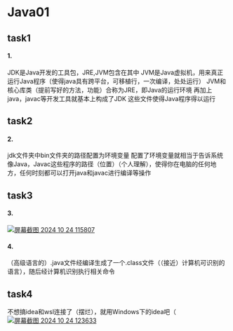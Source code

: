 # Java01
## task1
#### 1.
JDK是Java开发的工具包，JRE,JVM包含在其中
JVM是Java虚拟机，用来真正运行Java程序（使得java具有跨平台，可移植行，一次编译，处处运行）
JVM和核心库类（提前写好的方法，功能）合称为JRE，即Java的运行环境
再加上java，javac等开发工具就基本上构成了JDK
这些文件使得Java程序得以运行
   
## task2
#### 2.
jdk文件夹中bin文件夹的路径配置为环境变量
配置了环境变量就相当于告诉系统像Java，Javac这些程序的路径（位置）（个人理解），使得你在电脑的任何地方，任何时刻都可以打开java和javac进行编译等操作

## task3
#### 3.
[![屏幕截图 2024 10 24 115807](https://img.z4a.net/images/2024/10/24/-2024-10-24-115807.png)](https://img.z4a.net/image/%E5%B1%8F%E5%B9%95%E6%88%AA%E5%9B%BE-2024-10-24-115807.3BfC7)

#### 4.
（高级语言的）.java文件经编译生成了一个.class文件（（接近）计算机可识别的语言），随后经计算机识别执行相关命令

## task4
不想搞idea和wsl连接了（摆烂），就用Windows下的idea吧（
[![屏幕截图 2024 10 24 123633](https://img.z4a.net/images/2024/10/24/-2024-10-24-123633.png)](https://img.z4a.net/image/%E5%B1%8F%E5%B9%95%E6%88%AA%E5%9B%BE-2024-10-24-123633.3BqQH)